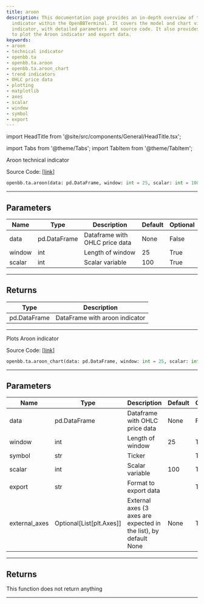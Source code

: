 ```yaml
---
title: aroon
description: This documentation page provides an in-depth overview of the Aroon technical
  indicator within the OpenBBTerminal. It covers the model and chart view of the Aroon
  indicator, with detailed parameters and source code. It also provides the functionality
  to plot the Aroon indicator and export data.
keywords:
- aroon
- technical indicator
- openbb.ta
- openbb.ta.aroon
- openbb.ta.aroon_chart
- trend indicators
- OHLC price data
- plotting
- matplotlib
- axes
- scalar
- window
- symbol
- export
---
```


import HeadTitle from '@site/src/components/General/HeadTitle.tsx';

<HeadTitle title="ta.aroon - Reference | OpenBB SDK Docs" />

import Tabs from '@theme/Tabs';
import TabItem from '@theme/TabItem';

<Tabs>
<TabItem value="model" label="Model" default>

Aroon technical indicator

Source Code: [[link](https://github.com/OpenBB-finance/OpenBB/tree/main/openbb_terminal/common/technical_analysis/trend_indicators_model.py#L56)]

```python
openbb.ta.aroon(data: pd.DataFrame, window: int = 25, scalar: int = 100)
```

---

## Parameters

| Name | Type | Description | Default | Optional |
| ---- | ---- | ----------- | ------- | -------- |
| data | pd.DataFrame | Dataframe with OHLC price data | None | False |
| window | int | Length of window | 25 | True |
| scalar | int | Scalar variable | 100 | True |


---

## Returns

| Type | Description |
| ---- | ----------- |
| pd.DataFrame | DataFrame with aroon indicator |
---

</TabItem>
<TabItem value="view" label="Chart">

Plots Aroon indicator

Source Code: [[link](https://github.com/OpenBB-finance/OpenBB/tree/main/openbb_terminal/common/technical_analysis/trend_indicators_view.py#L121)]

```python
openbb.ta.aroon_chart(data: pd.DataFrame, window: int = 25, scalar: int = 100, symbol: str = "", export: str = "", external_axes: Optional[List[matplotlib.axes._axes.Axes]] = None)
```

---

## Parameters

| Name | Type | Description | Default | Optional |
| ---- | ---- | ----------- | ------- | -------- |
| data | pd.DataFrame | Dataframe with OHLC price data | None | False |
| window | int | Length of window | 25 | True |
| symbol | str | Ticker |  | True |
| scalar | int | Scalar variable | 100 | True |
| export | str | Format to export data |  | True |
| external_axes | Optional[List[plt.Axes]] | External axes (3 axes are expected in the list), by default None | None | True |


---

## Returns

This function does not return anything

---

</TabItem>
</Tabs>

